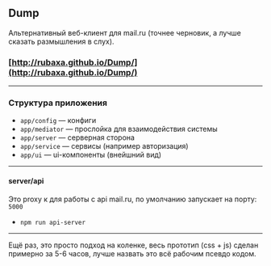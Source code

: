 Dump
----
Альтернативный веб-клиент для mail.ru (точнее черновик, а лучше сказать размышления в слух).

### [http://rubaxa.github.io/Dump/](http://rubaxa.github.io/Dump/)


---


### Структура приложения

 - `app/config` — конфиги
 - `app/mediator` — прослойка для взаимодействия системы
 - `app/server` — серверная сторона
 - `app/service` — сервисы (например авторизация)
 - `app/ui` — ui-компоненты (внейшний вид)


---


#### server/api
Это proxy к для работы с api mail.ru, по умолчанию запускает на порту: `5000`

 - `npm run api-server`


---


Ещё раз, это просто подход на коленке, весь прототип (css + js) сделан примерно за 5-6 часов,
лучше назвать это всё рабочим псевдо кодом.
